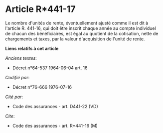 # Article R*441-17

Le nombre d'unités de rente, éventuellement ajusté comme il est dit à l'article R. 441-16, qui doit être inscrit chaque année
au compte individuel de chacun des bénéficiaires, est égal au quotient de la cotisation, nette de chargements et taxes, par
la valeur d'acquisition de l'unité de rente.

**Liens relatifs à cet article**

_Anciens textes_:

  - Décret n°64-537 1964-06-04 art. 16

_Codifié par_:

  - Décret n°76-666 1976-07-16

_Cité par_:

  - Code des assurances - art. D441-22 (VD)

_Cite_:

  - Code des assurances - art. R*441-16 (M)
